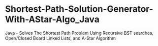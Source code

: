 # Shortest-Path-Solution-Generator-With-AStar-Algo_Java
Java - Solves The Shortest Path Problem Using Recursive BST searches, Open/Closed Board Linked Lists, and A-Star Algorithm
